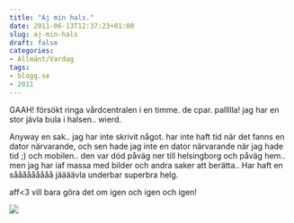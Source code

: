 ```yaml
---
title: "Aj min hals."
date: 2011-06-13T12:37:23+01:00
slug: aj-min-hals
draft: false
categories:
- Allmänt/Vardag
tags:
- blogg.se
- 2011
---
```

GAAH! försökt ringa vårdcentralen i en timme. de cpar. pallllla! jag har en stor jävla bula i halsen.. wierd.  
  
Anyway en sak.. jag har inte skrivit något. har inte haft tid när det fanns en dator närvarande, och sen hade jag inte en dator närvarande när jag hade tid ;) och mobilen.. den var död påväg ner till helsingborg och påväg hem.. men jag har iaf massa med bilder och andra saker att berätta.. Har haft en sååååååååå jäääävla underbar superbra helg.  
  
aff<3 vill bara göra det om igen och igen och igen!  
  
![](/assets/images/blogg.se/wp_000093_152526654.jpg)